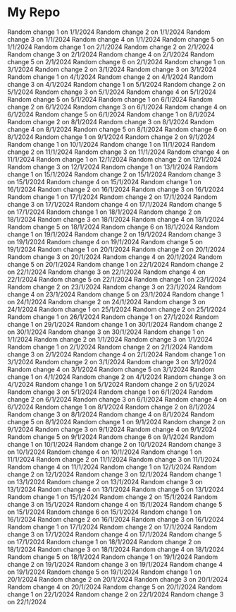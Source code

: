 # My Repo

Random change 1 on 1/1/2024
Random change 2 on 1/1/2024
Random change 3 on 1/1/2024
Random change 4 on 1/1/2024
Random change 5 on 1/1/2024
Random change 1 on 2/1/2024
Random change 2 on 2/1/2024
Random change 3 on 2/1/2024
Random change 4 on 2/1/2024
Random change 5 on 2/1/2024
Random change 6 on 2/1/2024
Random change 1 on 3/1/2024
Random change 2 on 3/1/2024
Random change 3 on 3/1/2024
Random change 1 on 4/1/2024
Random change 2 on 4/1/2024
Random change 3 on 4/1/2024
Random change 1 on 5/1/2024
Random change 2 on 5/1/2024
Random change 3 on 5/1/2024
Random change 4 on 5/1/2024
Random change 5 on 5/1/2024
Random change 1 on 6/1/2024
Random change 2 on 6/1/2024
Random change 3 on 6/1/2024
Random change 4 on 6/1/2024
Random change 5 on 6/1/2024
Random change 1 on 8/1/2024
Random change 2 on 8/1/2024
Random change 3 on 8/1/2024
Random change 4 on 8/1/2024
Random change 5 on 8/1/2024
Random change 6 on 8/1/2024
Random change 1 on 9/1/2024
Random change 2 on 9/1/2024
Random change 1 on 10/1/2024
Random change 1 on 11/1/2024
Random change 2 on 11/1/2024
Random change 3 on 11/1/2024
Random change 4 on 11/1/2024
Random change 1 on 12/1/2024
Random change 2 on 12/1/2024
Random change 3 on 12/1/2024
Random change 1 on 13/1/2024
Random change 1 on 15/1/2024
Random change 2 on 15/1/2024
Random change 3 on 15/1/2024
Random change 4 on 15/1/2024
Random change 1 on 16/1/2024
Random change 2 on 16/1/2024
Random change 3 on 16/1/2024
Random change 1 on 17/1/2024
Random change 2 on 17/1/2024
Random change 3 on 17/1/2024
Random change 4 on 17/1/2024
Random change 5 on 17/1/2024
Random change 1 on 18/1/2024
Random change 2 on 18/1/2024
Random change 3 on 18/1/2024
Random change 4 on 18/1/2024
Random change 5 on 18/1/2024
Random change 6 on 18/1/2024
Random change 1 on 19/1/2024
Random change 2 on 19/1/2024
Random change 3 on 19/1/2024
Random change 4 on 19/1/2024
Random change 5 on 19/1/2024
Random change 1 on 20/1/2024
Random change 2 on 20/1/2024
Random change 3 on 20/1/2024
Random change 4 on 20/1/2024
Random change 5 on 20/1/2024
Random change 1 on 22/1/2024
Random change 2 on 22/1/2024
Random change 3 on 22/1/2024
Random change 4 on 22/1/2024
Random change 5 on 22/1/2024
Random change 1 on 23/1/2024
Random change 2 on 23/1/2024
Random change 3 on 23/1/2024
Random change 4 on 23/1/2024
Random change 5 on 23/1/2024
Random change 1 on 24/1/2024
Random change 2 on 24/1/2024
Random change 3 on 24/1/2024
Random change 1 on 25/1/2024
Random change 2 on 25/1/2024
Random change 1 on 26/1/2024
Random change 1 on 27/1/2024
Random change 1 on 29/1/2024
Random change 1 on 30/1/2024
Random change 2 on 30/1/2024
Random change 3 on 30/1/2024
Random change 1 on 1/1/2024
Random change 2 on 1/1/2024
Random change 3 on 1/1/2024
Random change 1 on 2/1/2024
Random change 2 on 2/1/2024
Random change 3 on 2/1/2024
Random change 4 on 2/1/2024
Random change 1 on 3/1/2024
Random change 2 on 3/1/2024
Random change 3 on 3/1/2024
Random change 4 on 3/1/2024
Random change 5 on 3/1/2024
Random change 1 on 4/1/2024
Random change 2 on 4/1/2024
Random change 3 on 4/1/2024
Random change 1 on 5/1/2024
Random change 2 on 5/1/2024
Random change 3 on 5/1/2024
Random change 1 on 6/1/2024
Random change 2 on 6/1/2024
Random change 3 on 6/1/2024
Random change 4 on 6/1/2024
Random change 1 on 8/1/2024
Random change 2 on 8/1/2024
Random change 3 on 8/1/2024
Random change 4 on 8/1/2024
Random change 5 on 8/1/2024
Random change 1 on 9/1/2024
Random change 2 on 9/1/2024
Random change 3 on 9/1/2024
Random change 4 on 9/1/2024
Random change 5 on 9/1/2024
Random change 6 on 9/1/2024
Random change 1 on 10/1/2024
Random change 2 on 10/1/2024
Random change 3 on 10/1/2024
Random change 4 on 10/1/2024
Random change 1 on 11/1/2024
Random change 2 on 11/1/2024
Random change 3 on 11/1/2024
Random change 4 on 11/1/2024
Random change 1 on 12/1/2024
Random change 2 on 12/1/2024
Random change 3 on 12/1/2024
Random change 1 on 13/1/2024
Random change 2 on 13/1/2024
Random change 3 on 13/1/2024
Random change 4 on 13/1/2024
Random change 5 on 13/1/2024
Random change 1 on 15/1/2024
Random change 2 on 15/1/2024
Random change 3 on 15/1/2024
Random change 4 on 15/1/2024
Random change 5 on 15/1/2024
Random change 6 on 15/1/2024
Random change 1 on 16/1/2024
Random change 2 on 16/1/2024
Random change 3 on 16/1/2024
Random change 1 on 17/1/2024
Random change 2 on 17/1/2024
Random change 3 on 17/1/2024
Random change 4 on 17/1/2024
Random change 5 on 17/1/2024
Random change 1 on 18/1/2024
Random change 2 on 18/1/2024
Random change 3 on 18/1/2024
Random change 4 on 18/1/2024
Random change 5 on 18/1/2024
Random change 1 on 19/1/2024
Random change 2 on 19/1/2024
Random change 3 on 19/1/2024
Random change 4 on 19/1/2024
Random change 5 on 19/1/2024
Random change 1 on 20/1/2024
Random change 2 on 20/1/2024
Random change 3 on 20/1/2024
Random change 4 on 20/1/2024
Random change 5 on 20/1/2024
Random change 1 on 22/1/2024
Random change 2 on 22/1/2024
Random change 3 on 22/1/2024
